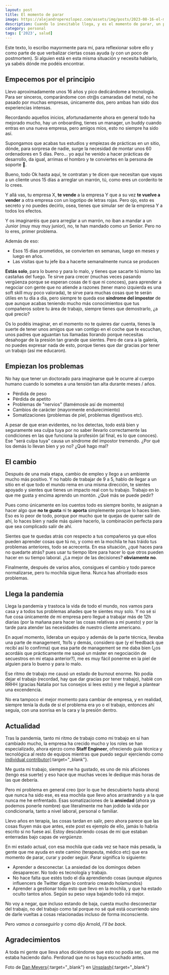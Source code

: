 ```yaml
---
layout: post
title: El momento de parar
image: https://alejandroperezlopez.com/assets/img/posts/2023-08-16-el-momento-de-parar.jpg
description: Cuando lo inevitable llega, y es el momento de parar, un pequeño relato de salud mental en tecnología
category: personal
tags: ['2023', salud]
---
```


Este texto, lo escribo mayormente para mí, para reflexionar sobre ello y como parte de que verbalizar ciertas cosas ayuda (y con un poco de postmortem). Si alguien está en esta misma situación y necesita hablarlo, ya sabéis dónde me podéis encontrar.

<!-- more -->

## Empecemos por el principio

Llevo aproximadamente unos 16 años y pico dedicándome a tecnología. Para ser sinceros, comparándome con otr@s camaradas del metal, no he pasado por muchas empresas, únicamente dos, pero ambas han sido dos experiencias intensas.

Recordando aquellos inicios, afortunadamente ahora en general todo ha mejorado mucho, hay un onboarding, tienes un manager, un buddy cuando entras en una nueva empresa, pero amigos míos, esto no siempre ha sido así. 

Supongamos que acabas tus estudios y empiezas de prácticas en un sitio, dónde, para sorpresa de nadie, surge la necesidad de montar unos 60 ordenadores en 5 días. Pero... yo aquí he venido a hacer prácticas de desarrollo, da igual, arrimas el hombro y te conviertes en la persona de soporte 🙈.

Bueno, todo Ok hasta aquí, te contratan y te dicen que necesitan que vayas a un cliente unos 15 días a arreglar un marrón, tú, como eres un corderito te lo crees.

Y allá vas, tu empresa X, **te vende** a la empresa Y que a su vez **te vuelve a vender** a otra empresa con un logotipo de letras rojas. Pero ojo, esto es secreto y no puedes decirlo, osea, tienes que simular ser de la empresa Y a todos los efectos.

Y os imaginaréis que para arreglar a un marrón, no iban a mandar a un Junior (muy muy muy junior), no, te han mandado como un Senior. Pero no lo eres, primer problema.

Además de eso:

* Esos 15 días prometidos, se convierten en semanas, luego en meses y luego en años. 
* Las visitas que tu jefe iba a hacerte semanalmente nunca se producen

**Estás solo**, para lo bueno y para lo malo, y tienes que sacarte tú mismo las castañas del fuego. Te sirve para crecer (muchas veces pasando vergüenza porque se esperan cosas de ti que ni concoes), para aprender a negociar con gente que no atiende a razones (tener mano izquierda es una soft skill muy poco valorada), te sirve para muchas cosas que te serán útiles en tu día a día, pero siempre te queda ese **síndrome del impostor** de que aunque acabas teniendo mucho más conocimientos que tus compañeros sobre tu área de trabajo, siempre tienes que demostrarlo, ¿a qué precio?

Os lo podéis imaginar, en el momento no te quieres dar cuenta, tienes la suerte de tener unos amigos que van contigo en el coche que te escuchan, unos padres que aguantan tus llamadas llorando porque necesitas desahogar de la presión tan grande que sientes. Pero de cara a la galería, no puedes expresar nada de esto, porque tienes que dar gracias por tener un trabajo (así me educaron).

## Empiezan los problemas

No hay que tener un doctorado para imaginarse qué le ocurre al cuerpo humano cuando lo sometes a una tensión tan alta durante meses / años. 

* Pérdida de peso
* Pérdida de apetito
* Problemas de "nervios" (llamémosle así de momento)
* Cambios de carácter (mayormente endurecimiento)
* Somatizaciones (problemas de piel, problemas digestivos etc).

A pesar de que eran evidentes, no los detectas, todo está bien y seguramente sea culpa tuya por no saber llevarlo correctamente las condiciones en las que funciona la profesión (al final, es lo que conoces). Ese "será culpa tuya" causa un síndrome del impostor tremendo. ¿Por qué los demás lo llevan bien y yo no? ¿Qué hago mal?

## El cambio

Después de una mala etapa, cambio de empleo y llego a un ambiente mucho más positivo. Y no hablo de trabajar de 9 a 5, hablo de llegar a un sitio en el que todo el mundo rema en una misma dirección, te sientes apoyado y sientes que tienes un impacto real con tu trabajo. 
Trabajo en lo que me gusta y encima aprendo un montón. ¿Qué más se puede pedir? 

Pues como únicamente en los cuentos todo es siempre bonito, te asignan a hacer algo que **no te gusta** ni te **aporta** simplemente porque lo haces bien. Eso es lo peor de todo,
porque por mucho que te quejas de querer salir de ahí, lo haces bien y nadie más quiere hacerlo, la combinación perfecta para que sea complicado salir de ahí.

Sientes que te quedas atrás con respecto a tus compañeros ya que ellos pueden aprender cosas que tú no, y como en la mochila te has tráido tus problemas anteriores, todo se acrecenta. 
En esa situación, ¿qué haces para no quedarte atrás? pues usar tu tiempo libre para hacer lo que otros pueden hacer en su tiempo laboral. ¿La mejor de las decisiones? **obviamente no**.

Finalmente, después de varios años, consigues el cambio y todo parece normalizarse, pero tu mochila sigue llena. Nunca has afrontado esos problemas.

## Llega la pandemia

Llega la pandemia y trastoca la vida de todo el mundo, nos vamos para casa y a todos tus problemas añades que te sientes muy solo. Y no sé si fue cosa únicamente de mi empresa pero llegué 
a trabajar más de 12h diarias (por la mañana para hacer las cosas relativas a mi puesto) y por la tarde para atender las necesidades de nuestro cliente americano.

En aquel momento, lideraba un equipo y además de la parte técnica, llevaba una parte de management, 1to1s y demás, considero que (y el feedback que recibí así lo confirma) que esa parte de
management se me daba bien (¿os acordáis que prácticamente me saqué un máster en negociación de secuestros en mi etapa anterior?), me es muy fácil ponerme en la piel de alguien para lo bueno y para lo malo.

Ese ritmo de trabajo me causó un estado de burnout enorme. No podía dejar el trabajo (recordad, hay que dar gracias por tener trabajo), hablé con RRHH (gracias Natalia por tus consejos si lees esto) y me llegué
a plantear una excendencia.

No era tampoco el mejor momento para cambiar de empresa, y en realidad, siempre tenía la duda de si el problema era yo o el trabajo, entonces ahí seguía, con una sonrisa en la cara y la presión dentro.


## Actualidad

Tras la pandemia, tanto mi ritmo de trabajo como mi trabajo en sí han cambiado mucho, la empresa ha crecido mucho y los roles se han especializado, ahora ejerzo como **Staff Engineer**, ofreciendo guía técnica y tecnológica al resto de equipos
mientras que puedo seguir ejerciendo como [individual contributor](https://www.indeed.com/career-advice/finding-a-job/what-is-an-individual-contributor){:target="_blank"}.

Me gusta mi trabajo, siempre me ha gustado, es uno de mis aficiones (tengo esa suerte) y eso hace que muchas veces le dedique más horas de las que debería.

Pero mi problema en general creo (por lo que he descubierto hasta ahora) que nunca ha sido ese, es esa mochila que llevo años arrastrando y a la que nunca me he enfrentado. 
Esas somatizaciones de la **ansiedad** (ahora ya podemos ponerle nombre) que literalmente me han jodido la vida por condicionarla, tanto a nivel laboral, personal o familiar.

Llevo años en terapia, las cosas tardan en salir, pero ahora parece que las cosas fluyen más que antes, este post es ejemplo de ello, jamás lo habría escrito si no fuese así. Estoy descubriendo
cosas de mí que estaban enterradas bajo capas de *vergüenza*.

En mi estado actual, con esa mochila que cada vez se hace más pesada, la gente que me ayuda en este camino (terapeuta, médico etc) que era momento de parar, curar y poder seguir.
Parar significa lo siguiente:

* Aprender a desconectar. La ansiedad de los domingos deben desaparecer. No todo es tecnología y trabajo.
* No hace falta que estés todo el día aprendiendo cosas (aunque algunos influencers de Twitter digan lo contrario creando holamundos)
* Aprender a gestionar todo esto que llevo en la mochila, y que ha estado oculto tantos años. Según su peso vaya bajando todo irá mejor.

No voy a negar, que incluso estando de baja, cuesta mucho desconectar del trabajo, no del trabajo como tal porque no sé qué está ocurriendo sino de darle vueltas a cosas relacionadas incluso de forma inconsciente.

Pero *vamos a conseguirlo* y como dijo Arnold, *I'll be back*.

## Agradecimientos

A toda mi gente que lleva años diciéndome que esto no podía ser, que me estaba haciendo daño. Perdonad que no os haya escuchado antes.


Foto de [Dan Meyers](https://unsplash.com/es/@dmey503?utm_source=unsplash&utm_medium=referral&utm_content=creditCopyText){:target="_blank"} en [Unsplash](https://unsplash.com/es/fotos/hluOJZjLVXc?utm_source=unsplash&utm_medium=referral&utm_content=creditCopyText){:target="_blank"}
  